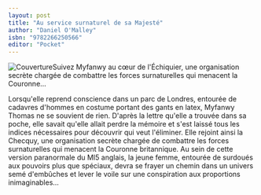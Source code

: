 ```yaml
---
layout: post
title: "Au service surnaturel de sa Majesté"
author: "Daniel O'Malley"
isbn: "9782266250566"
editor: "Pocket"
---
```

![Couverture](/img/9782266250566.jpg)Suivez Myfanwy au cœur de l'Échiquier, une organisation secrète chargée de combattre les forces surnaturelles qui menacent la Couronne...

Lorsqu'elle reprend conscience dans un parc de Londres, entourée de cadavres d'hommes en costume portant des gants en latex, Myfanwy Thomas ne se souvient de rien. D'après la lettre qu'elle a trouvée dans sa poche, elle savait qu'elle allait perdre la mémoire et s'est laissé tous les indices nécessaires pour découvrir qui veut l'éliminer.
Elle rejoint ainsi la Checquy, une organisation secrète chargée de combattre les forces surnaturelles qui menacent la Couronne britannique. Au sein de cette version paranormale du MI5 anglais, la jeune femme, entourée de surdoués aux pouvoirs plus que spéciaux, devra se frayer un chemin dans un univers semé d'embûches et lever le voile sur une conspiration aux proportions inimaginables... 
